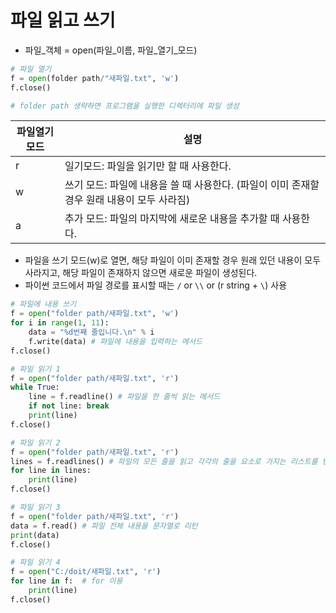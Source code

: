 # 파일 읽고 쓰기
* 파일_객체 = open(파일_이름, 파일_열기_모드)
```python
# 파일 열기
f = open(folder path/"새파일.txt", 'w')
f.close()

# folder path 생략하면 프로그램을 실행한 디렉터리에 파일 생성
```
|파일열기모드|설명|
|---|---|
|r|일기모드: 파일을 읽기만 할 때 사용한다.|
|w|쓰기 모드: 파일에 내용을 쓸 때 사용한다. (파일이 이미 존재할 경우 원래 내용이 모두 사라짐)|
|a|추가 모드: 파일의 마지막에 새로운 내용을 추가할 때 사용한다.|

* 파일을 쓰기 모드(w)로 열면, 해당 파일이 이미 존재할 경우 원래 있던 내용이 모두 사라지고, 해당 파일이 존재하지 않으면 새로운 파일이 생성된다.
* 파이썬 코드에서 파일 경로를 표시할 때는 `/` or `\\` or (r string + `\`) 사용

```python
# 파일에 내용 쓰기
f = open("folder path/새파일.txt", 'w')
for i in range(1, 11):
    data = "%d번째 줄입니다.\n" % i
    f.write(data) # 파일에 내용을 입력하는 메서드
f.close()
```

```python
# 파일 읽기 1
f = open("folder path/새파일.txt", 'r')
while True:
    line = f.readline() # 파일을 한 줄씩 읽는 메서드
    if not line: break
    print(line)
f.close()
```

```python
# 파일 읽기 2
f = open("folder path/새파일.txt", 'r')
lines = f.readlines() # 파일의 모든 줄을 읽고 각각의 줄을 요소로 가지는 리스트를 반환하는 메서드
for line in lines:
    print(line)
f.close()
```

```python
# 파일 읽기 3
f = open("folder path/새파일.txt", 'r')
data = f.read() # 파일 전체 내용을 문자열로 리턴
print(data)
f.close()
```

```python
# 파일 읽기 4
f = open("C:/doit/새파일.txt", 'r')
for line in f:  # for 이용
    print(line)
f.close()
```